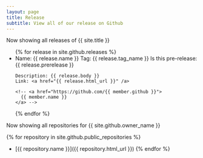 ```yaml
---
layout: page
title: Release
subtitle: View all of our release on Github
---
```


Now showing all releases of {{ site.title }}

<ul>
{% for release in site.github.releases %}
  <li>
    Name: {{ release.name }} 
    Tag: {{ release.tag_name }}
    Is this pre-release: {{ release.prerelease }}

    Description: {{ release.body }}
    Link: <a href="{{ release.html_url }}" /a>

    <!-- <a href="https://github.com/{{ member.github }}">
      {{ member.name }}
    </a> -->
  </li>
{% endfor %}
</ul>

Now showing all repositories for {{ site.github.owner_name }}

{% for repository in site.github.public_repositories %}
  * [{{ repository.name }}]({{ repository.html_url }})
{% endfor %}
